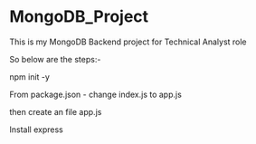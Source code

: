 # MongoDB_Project
This is my MongoDB Backend project for Technical Analyst role

So below are the steps:- 

npm init -y

From package.json - change index.js to app.js

then create an file app.js 

Install express 
